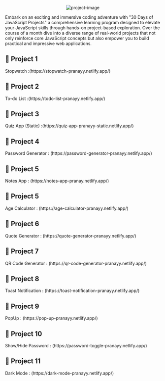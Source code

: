 <p align="center"><img src="https://socialify.git.ci/pranayy018/Javascript_Projects/image?language=1&name=1&owner=1&pattern=Solid&theme=Auto" alt="project-image"></p>

<p id="description">Embark on an exciting and immersive coding adventure with "30 Days of JavaScript Projects" a comprehensive learning program designed to elevate your JavaScript skills through hands-on project-based exploration. Over the course of a month dive into a diverse range of real-world projects that not only reinforce core JavaScript concepts but also empower you to build practical and impressive web applications.</p>


<h2>🚀 Project 1</h2>
Stopwatch :(https://stopwatch-pranayy.netlify.app/)
<br>
<h2>🚀 Project 2</h2>
To-do List :(https://todo-list-pranayy.netlify.app/)
<br>
<h2>🚀 Project 3</h2>
Quiz App (Static) :(https://quiz-app-pranayy-static.netlify.app/)
<br>
<h2>🚀 Project 4</h2>
Password Generator : (https://password-generator-pranayy.netlify.app/)
<br>
<h2>🚀 Project 5</h2>
Notes App : (https://notes-app-pranay.netlify.app/)
<br>
<h2>🚀 Project 5</h2>
Age Calculator : (https://age-calculator-pranayy.netlify.app/)
<br>
<h2>🚀 Project 6</h2>
Quote Generator : (https://quote-generator-pranayy.netlify.app/)
<br>
<h2>🚀 Project 7</h2>
QR Code Generator : (https://qr-code-generator-pranayy.netlify.app/)
<br>
<h2>🚀 Project 8</h2>
Toast Notification : (https://toast-notification-pranayy.netlify.app/)
<br>
<h2>🚀 Project 9</h2>
PopUp : (https://pop-up-pranayy.netlify.app/)
<br>
<h2>🚀 Project 10</h2>
Show/Hide Password : (https://password-toggle-pranayy.netlify.app/)
<br>
<h2>🚀 Project 11</h2>
Dark Mode : (https://dark-mode-pranayy.netlify.app/)
